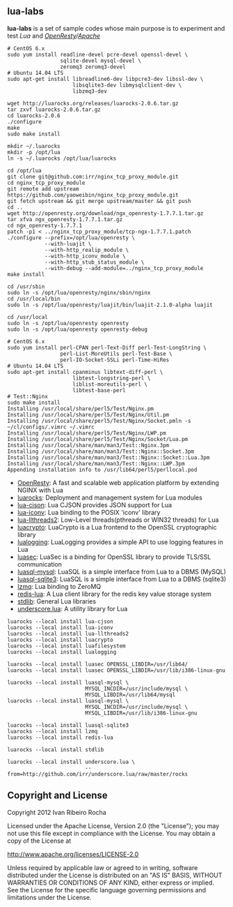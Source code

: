 lua-labs
-----------

**lua-labs**  is a set of sample codes whose main purpose is to experiment and test *Lua* and *[OpenResty]/[Apache]*

```shell
# CentOS 6.x
sudo yum install readline-devel pcre-devel openssl-devel \
                 sqlite-devel mysql-devel \
                 zeromq3 zeromq3-devel
# Ubuntu 14.04 LTS
sudo apt-get install libreadline6-dev libpcre3-dev libssl-dev \
                     libsqlite3-dev libmysqlclient-dev \
                     libzmq3-dev
```

```shell
wget http://luarocks.org/releases/luarocks-2.0.6.tar.gz
tar zxvf luarocks-2.0.6.tar.gz
cd luarocks-2.0.6
./configure
make
sudo make install
```

```shell
mkdir ~/.luarocks
mkdir -p /opt/lua
ln -s ~/.luarocks /opt/lua/luarocks
```

```shell
cd /opt/lua
git clone git@github.com:irr/nginx_tcp_proxy_module.git
cd nginx_tcp_proxy_module
git remote add upstream https://github.com/yaoweibin/nginx_tcp_proxy_module.git
git fetch upstream && git merge upstream/master && git push
cd ..
wget http://openresty.org/download/ngx_openresty-1.7.7.1.tar.gz
tar xfva ngx_openresty-1.7.7.1.tar.gz
cd ngx_openresty-1.7.7.1
patch -p1 < ../nginx_tcp_proxy_module/tcp-ngx-1.7.7.1.patch
./configure --prefix=/opt/lua/openresty \
            --with-luajit \
            --with-http_realip_module \
            --with-http_iconv_module \
            --with-http_stub_status_module \
            --with-debug --add-module=../nginx_tcp_proxy_module
make install
```

```shell
cd /usr/sbin
sudo ln -s /opt/lua/openresty/nginx/sbin/nginx
cd /usr/local/bin
sudo ln -s /opt/lua/openresty/luajit/bin/luajit-2.1.0-alpha luajit

cd /usr/local
sudo ln -s /opt/lua/openresty openresty
sudo ln -s /opt/lua/openresty openresty-debug
```

```shell
# CentOS 6.x
sudo yum install perl-CPAN perl-Text-Diff perl-Test-LongString \
                 perl-List-MoreUtils perl-Test-Base \
                 perl-IO-Socket-SSLi perl-Time-HiRes
# Ubuntu 14.04 LTS
sudo apt-get install cpanminus libtext-diff-perl \
                     libtest-longstring-perl \
                     liblist-moreutils-perl \
                     libtest-base-perl
# Test::Nginx
sudo make install
Installing /usr/local/share/perl5/Test/Nginx.pm
Installing /usr/local/share/perl5/Test/Nginx/Util.pm
Installing /usr/local/share/perl5/Test/Nginx/Socket.pmln -s ~/cl/configs/.vimrc ~/.vimrc
Installing /usr/local/share/perl5/Test/Nginx/LWP.pm
Installing /usr/local/share/perl5/Test/Nginx/Socket/Lua.pm
Installing /usr/local/share/man/man3/Test::Nginx.3pm
Installing /usr/local/share/man/man3/Test::Nginx::Socket.3pm
Installing /usr/local/share/man/man3/Test::Nginx::Socket::Lua.3pm
Installing /usr/local/share/man/man3/Test::Nginx::LWP.3pm
Appending installation info to /usr/lib64/perl5/perllocal.pod
```
* [OpenResty]: A fast and scalable web application platform by extending NGINX with Lua
* [luarocks]: Deployment and management system for Lua modules
* [lua-cjson]: Lua CJSON provides JSON support for Lua
* [lua-iconv]: Lua binding to the POSIX 'iconv' library
* [lua-llthreads2]: Low-Level threads(pthreads or WIN32 threads) for Lua
* [luacrypto]: LuaCrypto is a Lua frontend to the OpenSSL cryptographic library
* [lualogging]: LuaLogging provides a simple API to use logging features in Lua
* [luasec]: LuaSec is a binding for OpenSSL library to provide TLS/SSL communication
* [luasql-mysql]: LuaSQL is a simple interface from Lua to a DBMS (MySQL)
* [luasql-sqlite3]: LuaSQL is a simple interface from Lua to a DBMS (sqlite3)
* [lzmq]: Lua binding to ZeroMQ
* [redis-lua]: A Lua client library for the redis key value storage system
* [stdlib]: General Lua libraries
* [underscore.lua]: A utility library for Lua

```shell
luarocks --local install lua-cjson
luarocks --local install lua-iconv
luarocks --local install lua-llthreads2
luarocks --local install luacrypto
luarocks --local install luafilesystem
luarocks --local install lualogging

luarocks --local install luasec OPENSSL_LIBDIR=/usr/lib64/
luarocks --local install luasec OPENSSL_LIBDIR=/usr/lib/i386-linux-gnu

luarocks --local install luasql-mysql \
                         MYSQL_INCDIR=/usr/include/mysql \
                         MYSQL_LIBDIR=/usr/lib64/mysql
luarocks --local install luasql-mysql \
                         MYSQL_INCDIR=/usr/include/mysql \
                         MYSQL_LIBDIR=/usr/lib/i386-linux-gnu

luarocks --local install luasql-sqlite3
luarocks --local install lzmq
luarocks --local install redis-lua

luarocks --local install stdlib

luarocks --local install underscore.lua \
                         --from=http://github.com/irr/underscore.lua/raw/master/rocks
```

Copyright and License
---------------------
Copyright 2012 Ivan Ribeiro Rocha

Licensed under the Apache License, Version 2.0 (the "License");
you may not use this file except in compliance with the License.
You may obtain a copy of the License at

   http://www.apache.org/licenses/LICENSE-2.0

Unless required by applicable law or agreed to in writing, software
distributed under the License is distributed on an "AS IS" BASIS,
WITHOUT WARRANTIES OR CONDITIONS OF ANY KIND, either express or implied.
See the License for the specific language governing permissions and
limitations under the License.

[Apache]: http://httpd.apache.org/dev/devnotes.html
[OpenResty]: http://openresty.org/
[LuaJIT]: http://luajit.org/
[lua-cjson]: http://www.kyne.com.au/~mark/software/lua-cjson.php
[lua-iconv]: http://luaforge.net/projects/lua-iconv/
[lua-llthreads2]: https://github.com/moteus/lua-llthreads2
[luacrypto]: http://luacrypto.luaforge.net/manual.html
[lualogging]: http://www.keplerproject.org/lualogging/
[luarocks]: http://luarocks.org/entcp-ngx-1.4.3.6
[luasec]: http://github.com/brunoos/luasec
[luasql-mysql]: http://www.keplerproject.org/luasql/
[luasql-sqlite3]: http://www.keplerproject.org/luasql/
[lzmq]: http://github.com/zeromq/lzmq
[redis-lua]: http://github.com/nrk/redis-lua
[stdlib]: https://github.com/lua-stdlib/lua-stdlib
[underscore.lua]: http://github.com/irr/underscore.lua
